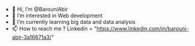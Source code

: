 - 👋 Hi, I’m @BarouniAbir
- 👀 I’m interested in Web development
- 🌱 I’m currently learning big data and data analysis
- 📫 How to reach me ?
Linkedin = "https://www.linkedin.com/in/barouni-abir-3a16671a3/"

<!---
BarouniAbir/BarouniAbir is a ✨ special ✨ repository because its `README.md` (this file) appears on your GitHub profile.
You can click the Preview link to take a look at your changes.
--->
